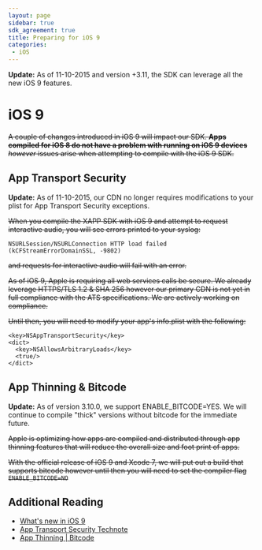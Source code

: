 ```yaml
---
layout: page
sidebar: true
sdk_agreement: true
title: Preparing for iOS 9
categories:
 - iOS
---
```


<div class="alert alert-success" role="alert">
  <p><b>Update:</b> As of 11-10-2015 and version +3.11, the SDK can leverage all the new iOS 9 features.</p>
</div>

# iOS 9

~~A couple of changes introduced in iOS 9 will impact our SDK.  **Apps compiled for iOS 8 do not have a problem with running on iOS 9 devices** _however_ issues arise when attempting to compile with the iOS 9 SDK.~~

## App Transport Security

<div class="alert alert-success" role="alert">
  <p><b>Update:</b> As of 11-10-2015, our CDN no longer requires modifications to your plist for App Transport Security exceptions.</p>
</div>

~~When you compile the XAPP SDK with iOS 9 and attempt to request interactive audio, you will see errors printed to your syslog:~~

```
NSURLSession/NSURLConnection HTTP load failed (kCFStreamErrorDomainSSL, -9802)
```

~~and requests for interactive audio will fail with an error.~~

~~As of iOS 9, Apple is requiring all web services calls be secure.  We already leverage HTTPS/TLS 1.2 & SHA 256 however our primary CDN is not yet in full compliance with the ATS specifications.  We are actively working on compliance.~~  

~~Until then, you will need to modify your app's info.plist with the following:~~

```
<key>NSAppTransportSecurity</key>
<dict>
  <key>NSAllowsArbitraryLoads</key>
  <true/>
</dict>
```

## App Thinning & Bitcode

<div class="alert alert-success" role="alert">
  <p><b>Update:</b> As of version 3.10.0, we support ENABLE_BITCODE=YES.  We will continue to compile "thick" versions without bitcode for the immediate future.</p>
</div>

~~Apple is optimizing how apps are compiled and distributed through app thinning features that will reduce the overall size and foot print of apps.~~  

~~With the official release of iOS 9 and Xcode 7, we will put out a build that supports bitcode however until then you will need to set the compiler flag `ENABLE_BITCODE=NO`~~

## Additional Reading

* [What's new in iOS 9](https://developer.apple.com/library/prerelease/ios/releasenotes/General/WhatsNewIniOS/Articles/iOS9.html)
* [App Transport Security Technote](https://developer.apple.com/library/prerelease/ios/technotes/App-Transport-Security-Technote/)
* [App Thinning | Bitcode](https://developer.apple.com/library/prerelease/watchos/documentation/IDEs/Conceptual/AppDistributionGuide/AppThinning/AppThinning.html#//apple_ref/doc/uid/TP40012582-CH35-SW2)
